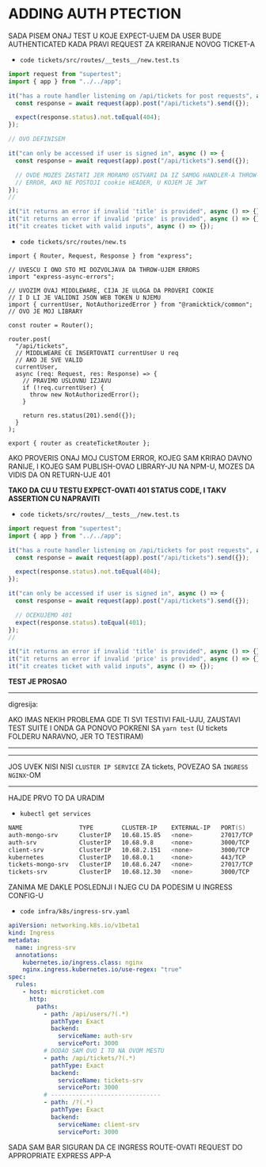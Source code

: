 # ADDING AUTH PTECTION

SADA PISEM ONAJ TEST U KOJE EXPECT-UJEM DA USER BUDE AUTHENTICATED KADA PRAVI REQUEST ZA KREIRANJE NOVOG TICKET-A

- `code tickets/src/routes/__tests__/new.test.ts`

```ts
import request from "supertest";
import { app } from "../../app";

it("has a route handler listening on /api/tickets for post requests", async () => {
  const response = await request(app).post("/api/tickets").send({});

  expect(response.status).not.toEqual(404);
});

// OVO DEFINISEM

it("can only be accessed if user is signed in", async () => {
  const response = await request(app).post("/api/tickets").send({});

  // OVDE MOZES ZASTATI JER MORAMO USTVARI DA IZ SAMOG HANDLER-A THROW-UJEMO
  // ERROR, AKO NE POSTOJI cookie HEADER, U KOJEM JE JWT
});
//

it("it returns an error if invalid 'title' is provided", async () => {});
it("it returns an error if invalid 'price' is provided", async () => {});
it("it creates ticket with valid inputs", async () => {});

```

- `code tickets/src/routes/new.ts`

```tsx
import { Router, Request, Response } from "express";

// UVESCU I ONO STO MI DOZVOLJAVA DA THROW-UJEM ERRORS
import "express-async-errors";

// UVOZIM OVAJ MIDDLEWARE, CIJA JE ULOGA DA PROVERI COOKIE
// I D LI JE VALIDNI JSON WEB TOKEN U NJEMU
import { currentUser, NotAuthorizedError } from "@ramicktick/common"; // OVO JE MOJ LIBRARY

const router = Router();

router.post(
  "/api/tickets",
  // MIDDLWEARE CE INSERTOVATI currentUser U req
  // AKO JE SVE VALID
  currentUser,
  async (req: Request, res: Response) => {
    // PRAVIMO USLOVNU IZJAVU
    if (!req.currentUser) {
      throw new NotAuthorizedError();
    }

    return res.status(201).send({});
  }
);

export { router as createTicketRouter };

```

AKO PROVERIS ONAJ MOJ CUSTOM ERROR, KOJEG SAM KRIRAO DAVNO RANIJE, I KOJEG SAM PUBLISH-OVAO LIBRARY-JU NA NPM-U, MOZES DA VIDIS DA ON RETURN-UJE 401

**TAKO DA CU U TESTU EXPECT-OVATI 401 STATUS CODE, I TAKV ASSERTION CU NAPRAVITI**

- `code tickets/src/routes/__tests__/new.test.ts`

```ts
import request from "supertest";
import { app } from "../../app";

it("has a route handler listening on /api/tickets for post requests", async () => {
  const response = await request(app).post("/api/tickets").send({});

  expect(response.status).not.toEqual(404);
});

it("can only be accessed if user is signed in", async () => {
  const response = await request(app).post("/api/tickets").send({});

  // OCEKUJEMO 401
  expect(response.status).toEqual(401);
});
//

it("it returns an error if invalid 'title' is provided", async () => {});
it("it returns an error if invalid 'price' is provided", async () => {});
it("it creates ticket with valid inputs", async () => {});

```

**TEST JE PROSAO**


***

digresija:

AKO IMAS NEKIH PROBLEMA GDE TI SVI TESTIVI FAIL-UJU, ZAUSTAVI TEST SUITE I ONDA GA PONOVO POKRENI SA `yarn test` (U tickets FOLDERU NARAVNO, JER TO TESTIRAM)

***


***


JOS UVEK NISI NISI `CLUSTER IP SERVICE` ZA tickets, POVEZAO SA `INGRESS NGINX`-OM


***

HAJDE PRVO TO DA URADIM

- `kubectl get services`

```zsh
NAME                TYPE        CLUSTER-IP    EXTERNAL-IP   PORT(S)     AGE
auth-mongo-srv      ClusterIP   10.68.15.85   <none>        27017/TCP   5d18h
auth-srv            ClusterIP   10.68.9.8     <none>        3000/TCP    5d18h
client-srv          ClusterIP   10.68.2.151   <none>        3000/TCP    5d18h
kubernetes          ClusterIP   10.68.0.1     <none>        443/TCP     22d
tickets-mongo-srv   ClusterIP   10.68.6.247   <none>        27017/TCP   16h
tickets-srv         ClusterIP   10.68.12.30   <none>        3000/TCP    16h

```

ZANIMA ME DAKLE POSLEDNJI I NJEG CU DA PODESIM U INGRESS CONFIG-U

- `code infra/k8s/ingress-srv.yaml`

```yaml
apiVersion: networking.k8s.io/v1beta1
kind: Ingress
metadata:
  name: ingress-srv
  annotations:
    kubernetes.io/ingress.class: nginx
    nginx.ingress.kubernetes.io/use-regex: "true"
spec:
  rules:
    - host: microticket.com
      http:
        paths:
          - path: /api/users/?(.*)
            pathType: Exact
            backend:
              serviceName: auth-srv
              servicePort: 3000
          # DODAO SAM OVO I TO NA OVOM MESTU
          - path: /api/tickets/?(.*)
            pathType: Exact
            backend:
              serviceName: tickets-srv
              servicePort: 3000
          # -------------------------------
          - path: /?(.*)
            pathType: Exact
            backend:
              serviceName: client-srv
              servicePort: 3000
```

SADA SAM BAR SIGURAN DA CE INGRESS ROUTE-OVATI REQUEST DO APPROPRIATE EXPRESS APP-A

